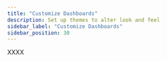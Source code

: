 ```yaml
---
title: "Customize Dashboards"
description: Set up themes to alter look and feel
sidebar_label: "Customize Dashboards"
sidebar_position: 30
---
```


XXXX

